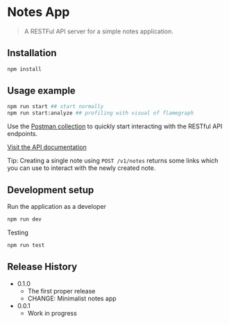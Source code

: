 # Notes App
> A RESTFul API server for a simple notes application.

## Installation

```sh
npm install
```

## Usage example

```sh
npm run start ## start normally
npm run start:analyze ## profiling with visual of flamegraph
```


Use the [Postman collection](https://github.com/qas/notes-app/blob/master/.postman/postman_collection.json) to quickly start interacting with the RESTful API endpoints.

[Visit the API documentation](https://documenter.getpostman.com/view/462330/RztppnGJ)

Tip: Creating a single note using `POST /v1/notes` returns some links which you can use to interact with the newly created note.

## Development setup

Run the application as a developer

```sh
npm run dev
```

Testing

```sh
npm run test    
```

## Release History

* 0.1.0
    * The first proper release
    * CHANGE: Minimalist notes app
* 0.0.1
    * Work in progress
